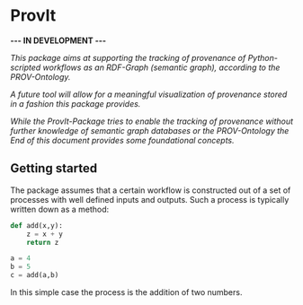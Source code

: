 # ProvIt

__--- IN DEVELOPMENT ---__

*This package aims at supporting the tracking of provenance of Python-scripted workflows as an RDF-Graph (semantic graph), according to the PROV-Ontology.*

*A future tool will allow for a meaningful visualization of provenance stored in a fashion this package provides.*

*While the ProvIt-Package tries to enable the tracking of provenance without further knowledge of semantic graph databases or the PROV-Ontology the End of this document provides some  foundational concepts.*

## Getting started

The package assumes that a certain workflow is constructed out of a set of processes with well defined inputs and outputs. Such a process is typically written down as a method:

```python
def add(x,y):
    z = x + y
    return z

a = 4
b = 5
c = add(a,b)
```

In this simple case the process is the addition of two numbers.